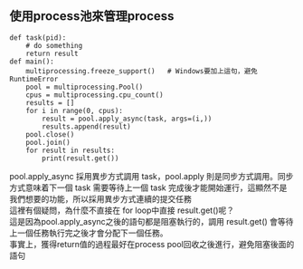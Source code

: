 ## 使用process池來管理process
```
def task(pid):
    # do something
    return result
def main():
    multiprocessing.freeze_support()   # Windows要加上這句，避免RuntimeError
    pool = multiprocessing.Pool()     
    cpus = multiprocessing.cpu_count()
    results = []
    for i in range(0, cpus):
        result = pool.apply_async(task, args=(i,))
        results.append(result)
    pool.close()
    pool.join()
    for result in results:
        print(result.get())
```
pool.apply_async 採用異步方式調用 task，pool.apply 則是同步方式調用。同步方式意味着下一個 task 需要等待上一個 task 完成後才能開始運行，這顯然不是我們想要的功能，所以採用異步方式連續的提交任務<br>
這裡有個疑問，為什麼不直接在 for loop中直接 result.get()呢？<br>
這是因為pool.apply_async之後的語句都是阻塞執行的，調用 result.get() 會等待上一個任務執行完之後才會分配下一個任務。<br>
事實上，獲得return值的過程最好在process pool回收之後進行，避免阻塞後面的語句<br>